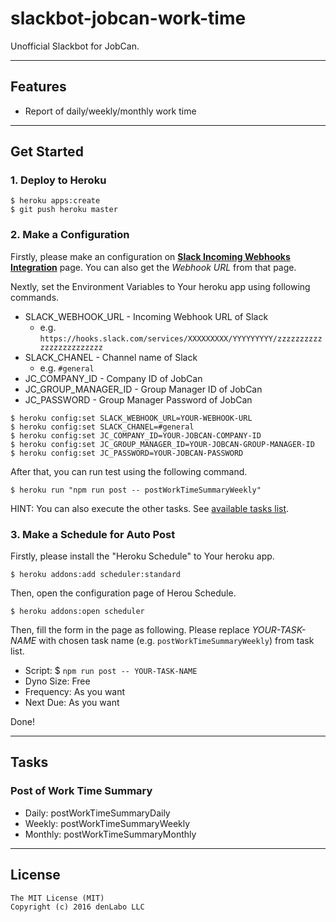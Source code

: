 # slackbot-jobcan-work-time

Unofficial Slackbot for JobCan.


----

## Features

* Report of daily/weekly/monthly work time

----


## Get Started

### 1. Deploy to Heroku

```
$ heroku apps:create
$ git push heroku master
```

### 2. Make a Configuration

Firstly, please make an configuration on **[Slack Incoming Webhooks Integration](https://slack.com/apps/A0F7XDUAZ-incoming-webhooks)** page.
You can also get the *Webhook URL* from that page.

Nextly, set the Environment Variables to Your heroku app using following commands.

* SLACK_WEBHOOK_URL - Incoming Webhook URL of Slack
    * e.g. ``https://hooks.slack.com/services/XXXXXXXXX/YYYYYYYYY/zzzzzzzzzzzzzzzzzzzzzzzz``
* SLACK_CHANEL - Channel name of Slack
    * e.g. ``#general``
* JC_COMPANY_ID - Company ID of JobCan
* JC_GROUP_MANAGER_ID - Group Manager ID of JobCan
* JC_PASSWORD - Group Manager Password of JobCan

```
$ heroku config:set SLACK_WEBHOOK_URL=YOUR-WEBHOOK-URL
$ heroku config:set SLACK_CHANEL=#general
$ heroku config:set JC_COMPANY_ID=YOUR-JOBCAN-COMPANY-ID
$ heroku config:set JC_GROUP_MANAGER_ID=YOUR-JOBCAN-GROUP-MANAGER-ID
$ heroku config:set JC_PASSWORD=YOUR-JOBCAN-PASSWORD
```

After that, you can run test using the following command.
```
$ heroku run "npm run post -- postWorkTimeSummaryWeekly"
```

HINT: You can also execute the other tasks. See [available tasks list](#tasks).

### 3. Make a Schedule for Auto Post

Firstly, please install the "Heroku Schedule" to Your heroku app.
```
$ heroku addons:add scheduler:standard
```

Then, open the configuration page of Herou Schedule.
```
$ heroku addons:open scheduler
```

Then, fill the form in the page as following.
Please replace *YOUR-TASK-NAME* with chosen task name (e.g. ``postWorkTimeSummaryWeekly``) from task list.
* Script: $ ``npm run post -- YOUR-TASK-NAME``
* Dyno Size: Free
* Frequency: As you want
* Next Due: As you want

Done!


----


## <a id="tasks">Tasks</a>

### Post of Work Time Summary

* Daily: postWorkTimeSummaryDaily
* Weekly: postWorkTimeSummaryWeekly
* Monthly: postWorkTimeSummaryMonthly


----


## License

```
The MIT License (MIT)
Copyright (c) 2016 denLabo LLC
```

